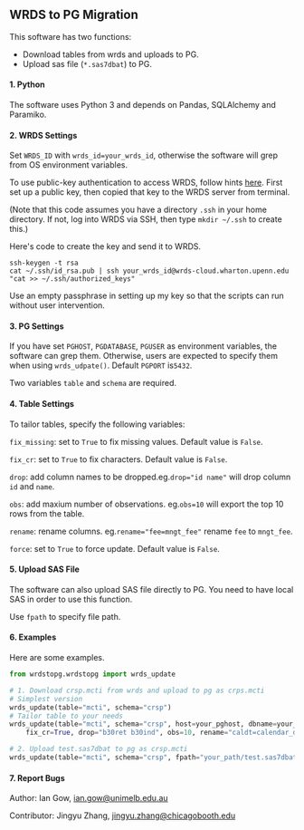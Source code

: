 ## WRDS to PG Migration
This software has two functions:
- Download tables from wrds and uploads to PG. 
- Upload sas file (`*.sas7dbat`) to PG.

#### 1. Python
The software uses Python 3 and depends on Pandas, SQLAlchemy and Paramiko.

#### 2. WRDS Settings
Set `WRDS_ID` with `wrds_id=your_wrds_id`, otherwise the software will grep from OS environment variables.

To use public-key authentication to access WRDS, follow hints [here](https://debian-administration.org/article/152/Password-less_logins_with_OpenSSH). First set up a public key, then copied that key to the WRDS server from terminal. 

(Note that this code assumes you have a directory `.ssh` in your home directory. If not, log into WRDS via SSH, then type `mkdir ~/.ssh` to create this.) 

Here's code to create the key and send it to WRDS.

```
ssh-keygen -t rsa
cat ~/.ssh/id_rsa.pub | ssh your_wrds_id@wrds-cloud.wharton.upenn.edu "cat >> ~/.ssh/authorized_keys"
```
Use an empty passphrase in setting up my key so that the scripts can run without user intervention.

#### 3. PG Settings
If you have set `PGHOST`, `PGDATABASE`, `PGUSER` as environment variables, the software can grep them. Otherwise, users are expected to specify them when using `wrds_udpate()`. Default `PGPORT` is`5432`.

Two variables `table` and `schema` are required.

#### 4. Table Settings
To tailor tables, specify the following variables:

`fix_missing`: set to `True` to fix missing values. Default value is `False`. 

`fix_cr`: set to `True` to fix characters. Default value is `False`.

`drop`: add column names to be dropped.eg.`drop="id name"` will drop column `id` and `name`.

`obs`: add maxium number of observations. eg.`obs=10` will export the top 10 rows from the table.

`rename`: rename columns. eg.`rename="fee=mngt_fee"` rename `fee` to `mngt_fee`.

`force`: set to `True` to force update. Default value is `False`.

#### 5. Upload SAS File
The software can also upload SAS file directly to PG. You need to have local SAS in order to use this function.

Use `fpath` to specify file path.

#### 6. Examples
Here are some examples.

```py
from wrdstopg.wrdstopg import wrds_update

# 1. Download crsp.mcti from wrds and upload to pg as crps.mcti
# Simplest version
wrds_update(table="mcti", schema="crsp")
# Tailor table to your needs
wrds_update(table="mcti", schema="crsp", host=your_pghost, dbname=your_pg_database, fix_missing=True, 
	fix_cr=True, drop="b30ret b30ind", obs=10, rename="caldt=calendar_date", force=True)

# 2. Upload test.sas7dbat to pg as crsp.mcti
wrds_update(table="mcti", schema="crsp", fpath="your_path/test.sas7dbat")
```

#### 7. Report Bugs
Author: Ian Gow, <ian.gow@unimelb.edu.au>

Contributor: Jingyu Zhang, <jingyu.zhang@chicagobooth.edu>